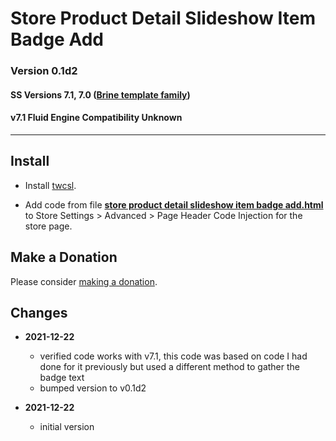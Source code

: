 # Store Product Detail Slideshow Item Badge Add

### Version 0.1d2

#### SS Versions 7.1, 7.0 ([Brine template family][1])

#### v7.1 Fluid Engine Compatibility Unknown

---

## Install

* Install
  [twcsl](https://github.com/tomsWebConsulting/twcsl#install-options).
  
* Add code from file
  **[store product detail slideshow item badge add.html](store%20product%20detail%20slideshow%20item%20badge%20add.html#L1)**
  to Store Settings > Advanced > Page Header Code Injection for the store page.

## Make a Donation

Please consider
[making a donation](https://github.com/tomsWebConsulting/twcsl#make-a-donation).

## Changes

* **2021-12-22**

  * verified code works with v7.1, this code was based on code I had done for it
    previously but used a different method to gather the badge text
  * bumped version to v0.1d2
  
* **2021-12-22**

  * initial version

[1]: https://support.squarespace.com/hc/en-us/articles/212512738-Brine-template-family
